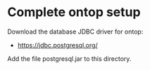 # Complete ontop setup

Download the database JDBC driver for ontop:

- <https://jdbc.postgresql.org/>

Add the file postgresql.jar to this directory.
